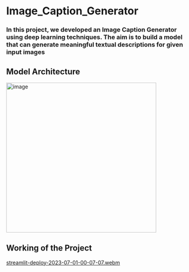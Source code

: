 # Image_Caption_Generator
<h3>
<p>  In this project, we developed an Image Caption Generator using deep learning techniques. The aim is to build a model that can generate meaningful textual descriptions for given input images</p></h3>
<h2> Model Architecture </h2>

<img width="401" alt="image" src="https://github.com/ankitaanand28/Image_Caption_Generator/assets/95133586/ab509878-94ba-4318-a3e2-ca50baa47630">





<h2> Working of the Project</h2>

[streamlit-deploy-2023-07-01-00-07-07.webm](https://github.com/ankitaanand28/Image_Caption_Generator/assets/95133586/fd065c19-e128-4d6c-9f5c-b57ac6dc73f4)


